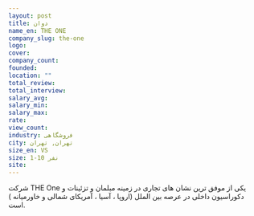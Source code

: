 ```yaml
---
layout: post
title: دوان
name_en: THE ONE
company_slug: the-one
logo: 
cover: 
company_count:
founded:
location: ""
total_review: 
total_interview: 
salary_avg: 
salary_min: 
salary_max: 
rate: 
view_count: 
industry: فروشگاهی
city: تهران, تهران
size_en: VS
size: 1-10 نفر
site: 
---
```


شرکت THE One یکی از موفق ترین نشان های تجاری در زمینه مبلمان و تزئینات و دکوراسیون داخلی در عرصه بین الملل (اروپا ، آسیا ، آمریکای شمالی و خاورمیانه ) است.
